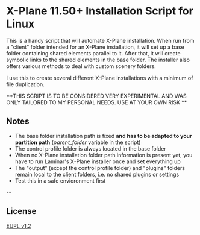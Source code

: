 # X-Plane 11.50+ Installation Script for Linux

This is a handy script that will automate X-Plane installation. When run from a "client" folder intended for an X-Plane installation, it will set up a base folder containing shared elements parallel to it. After that, it will create symbolic links to the shared elements in the base folder. The installer also offers various methods to deal with custom scenery folders.

I use this to create several different X-Plane installations with a minimum of file duplication.

**THIS SCRIPT IS TO BE CONSIDERED VERY EXPERIMENTAL AND WAS ONLY TAILORED TO MY PERSONAL NEEDS. USE AT YOUR OWN RISK **

## Notes

- The base folder installation path is fixed **and has to be adapted to your partition path** (*parent_folder* variable in the script)
- The control profile folder is always located in the base folder
- When no X-Plane installation folder path information is present yet, you have to run Laminar's X-Plane installer once and set everything up
- The "output" (except the control profile folder) and "plugins" folders remain local to the client folders, i.e. no shared plugins or settings
- Test this in a safe envioronment first

--

## License

[EUPL v1.2](https://github.com/JT8D-17/x-plane-utility-scripts/blob/master/license.md)